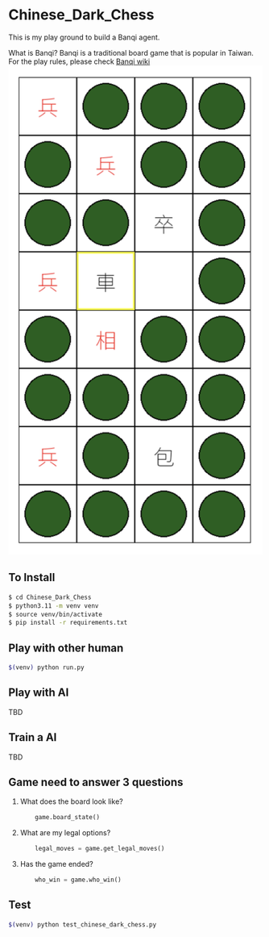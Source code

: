 # Chinese_Dark_Chess

This is my play ground to build a Banqi agent.

What is Banqi? Banqi is a traditional board game that is popular in Taiwan. For the play rules, please check [Banqi wiki](https://en.wikipedia.org/wiki/Banqi)
![Banqi.](Banqi_example1.png)

## To Install
```bash
$ cd Chinese_Dark_Chess
$ python3.11 -m venv venv
$ source venv/bin/activate
$ pip install -r requirements.txt
```

## Play with other human
```bash
$(venv) python run.py
```

## Play with AI
TBD

## Train a AI
TBD


## Game need to answer 3 questions
1. What does the board look like?
    ```python
        game.board_state()
    ```
2. What are my legal options?
    ```python
        legal_moves = game.get_legal_moves()
    ```
3. Has the game ended?
    ```python
        who_win = game.who_win() 
    ```


## Test
```bash
$(venv) python test_chinese_dark_chess.py
```